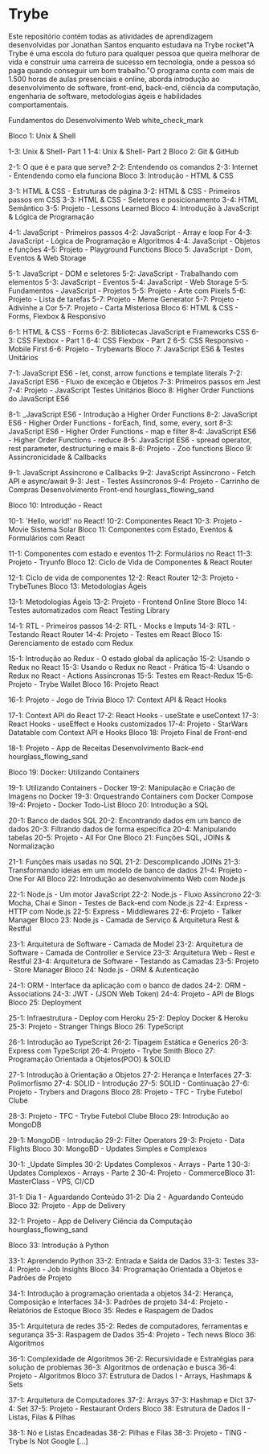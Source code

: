 # Trybe
​Este repositório contém todas as atividades de aprendizagem desenvolvidas por Jonathan Santos enquanto estudava na Trybe rocket​"A Trybe é uma escola do futuro para qualquer pessoa que queira melhorar de vida e construir uma carreira de sucesso em tecnologia, onde a pessoa só paga quando conseguir um bom trabalho."​O programa conta com mais de 1.500 horas de aulas presenciais e online, aborda introdução ao desenvolvimento de software, front-end, back-end, ciência da computação, engenharia de software, metodologias ágeis e habilidades comportamentais.​

Fundamentos do Desenvolvimento Web white_check_mark
​

Bloco 1: Unix & Shell
​

 1-3: Unix & Shell- Part 1
 1-4: Unix & Shell- Part 2​
Bloco 2: Git & GitHub
​

 2-1: O que é e para que serve?
 2-2: Entendendo os comandos
 2-3: Internet - Entendendo como ela funciona​
Bloco 3: Introdução - HTML & CSS
​

 3-1: HTML & CSS - Estruturas de página
 3-2: HTML & CSS - Primeiros passos em CSS
 3-3: HTML & CSS - Seletores e posicionamento
 3-4: HTML Semântico
 3-5: Projeto - Lessons Learned​
Bloco 4: Introdução à JavaScript & Lógica de Programação
​

 4-1: JavaScript - Primeiros passos
 4-2: JavaScript - Array e loop For
 4-3: JavaScript - Lógica de Programação e Algoritmos
 4-4: JavaScript - Objetos e funções
 4-5: Projeto - Playground Functions​
Bloco 5: JavaScript - Dom, Eventos & Web Storage
​

 5-1: JavaScript - DOM e seletores
 5-2: JavaScript - Trabalhando com elementos
 5-3: JavaScript - Eventos
 5-4: JavaScript - Web Storage
 5-5: Fundamentos - JavaScript - Projetos
 5-5: Projeto - Arte com Pixels
 5-6: Projeto - Lista de tarefas
 5-7: Projeto - Meme Generator
 5-7: Projeto - Adivinhe a Cor
 5-7: Projeto - Carta Misteriosa​
Bloco 6: HTML & CSS - Forms, Flexbox & Responsivo
​

 6-1: HTML & CSS - Forms
 6-2: Bibliotecas JavaScript e Frameworks CSS
 6-3: CSS Flexbox - Part 1
 6-4: CSS Flexbox - Part 2
 6-5: CSS Responsivo - Mobile First
 6-6: Projeto - Trybewarts​
Bloco 7: JavaScript ES6 & Testes Unitários
​

 7-1: JavaScript ES6 - let, const, arrow functions e template literals
 7-2: JavaScript ES6 - Fluxo de exceção e Objetos
 7-3: Primeiros passos em Jest
 7-4: Projeto - JavaScript Testes Unitários​
Bloco 8: Higher Order Functions do JavaScript ES6
​

 8-1: _JavaScript ES6 - Introdução a Higher Order Functions
 8-2: JavaScript ES6 - Higher Order Functions - forEach, find, some, every, sort
 8-3: JavaScript ES6 - Higher Order Functions - map e filter
 8-4: JavaScript ES6 - Higher Order Functions - reduce
 8-5: JavaScript ES6 - spread operator, rest parameter, destructuring e mais
 8-6: Projeto - Zoo functions​
Bloco 9: Assincronicidade & Callbacks
​

 9-1: JavaScript Assíncrono e Callbacks
 9-2: JavaScript Assíncrono - Fetch API e async/await
 9-3: Jest - Testes Assíncronos
 9-4: Projeto - Carrinho de Compras​
Desenvolvimento Front-end hourglass_flowing_sand
​

Bloco 10: Introdução - React
​

 10-1: 'Hello, world!' no React!
 10-2: Componentes React
 10-3: Projeto - Movie Sistema Solar​
Bloco 11: Componentes com Estado, Eventos & Formulários com React
​

 11-1: Componentes com estado e eventos
 11-2: Formulários no React
 11-3: Projeto - Tryunfo​
Bloco 12: Ciclo de Vida de Componentes & React Router
​

 12-1: Ciclo de vida de componentes
 12-2: React Router
 12-3: Projeto - TrybeTunes​
Bloco 13: Metodologias Ágeis
​

 13-1: Metodologias Ágeis
 13-2: Projeto - Frontend Online Store​
Bloco 14: Testes automatizados com React Testing Library
​

 14-1: RTL - Primeiros passos
 14-2: RTL - Mocks e Imputs
 14-3: RTL - Testando React Router
 14-4: Projeto - Testes em React​
Bloco 15: Gerenciamento de estado com Redux
​

 15-1: Introdução ao Redux - O estado global da aplicação
 15-2: Usando o Redux no React
 15-3: Usando o Redux no React - Prática
 15-4: Usando o Redux no React - Actions Assíncronas
 15-5: Testes em React-Redux
 15-6: Projeto - Trybe Wallet​
Bloco 16: Projeto React
​

 16-1: Projeto - Jogo de Trivia​
Bloco 17: Context API & React Hooks
​

 17-1: Context API do React
 17-2: React Hooks - useState e useContext
 17-3: React Hooks - useEffect e Hooks customizados
 17-4: Projeto - StarWars Datatable com Context API e Hooks​
Bloco 18: Projeto Final de Front-end
​

 18-1: Projeto - App de Receitas​
Desenvolvimento Back-end hourglass_flowing_sand
​

Bloco 19: Docker: Utilizando Containers
​

 19-1: Utilizando Containers - Docker
 19-2: Manipulação e Criação de Imagens no Docker
 19-3: Orquestrando Containers com Docker Compose
 19-4: Projeto - Docker Todo-List​
Bloco 20: Introdução a SQL
​

 20-1: Banco de dados SQL
 20-2: Encontrando dados em um banco de dados
 20-3: Filtrando dados de forma específica
 20-4: Manipulando tabelas
 20-5: Projeto - All For One​
Bloco 21: Funções SQL, JOINs & Normalização
​

 21-1: Funções mais usadas no SQL
 21-2: Descomplicando JOINs
 21-3: Transformando ideias em um modelo de banco de dados
 21-4: Projeto - One For All​
Bloco 22: Introdução ao desenvolvimento Web com Node.js
​

 22-1: Node.js - Um motor JavaScript
 22-2: Node.js - Fluxo Assíncrono
 22-3: Mocha, Chai e Sinon - Testes de Back-end com Node.js
 22-4: Express - HTTP com Node.js
 22-5: Express - Middlewares
 22-6: Projeto - Talker Manager​
Bloco 23: Node.js - Camada de Serviço & Arquitetura Rest & Restful
​

 23-1: Arquitetura de Software - Camada de Model
 23-2: Arquitetura de Software - Camada de Controller e Service
 23-3: Arquitetura Web - Rest e Restful
 23-4: Arquitetura de Software - Testando as Camadas
 23-5: Projeto - Store Manager​
Bloco 24: Node.js - ORM & Autenticação
​

 24-1: ORM - Interface da aplicação com o banco de dados
 24-2: ORM - Associations
 24-3: JWT - (JSON Web Token)
 24-4: Projeto - API de Blogs​
Bloco 25: Deployment
​

 25-1: Infraestrutura - Deploy com Heroku
 25-2: Deploy Docker & Heroku
 25-3: Projeto - Stranger Things​
Bloco 26: TypeScript
​

 26-1: Introdução ao TypeScript
 26-2: Tipagem Estática e Generics
 26-3: Express com TypeScript
 26-4: Projeto - Trybe Smith​
Bloco 27: Programação Orientada a Objetos(POO) & SOLID
​

 27-1: Introdução à Orientação a Objetos
 27-2: Herança e Interfaces
 27-3: Polimorfismo
 27-4: SOLID - Introdução
 27-5: SOLID - Continuação
 27-6: Projeto - Trybers and Dragons​
Bloco 28: Projeto - TFC - Trybe Futebol Clube
​

 28-3: Projeto - TFC - Trybe Futebol Clube​
Bloco 29: Introdução ao MongoDB
​

 29-1: MongoDB - Introdução
 29-2: Filter Operators
 29-3: Projeto - Data Flights​
Bloco 30: MongoBD - Updates Simples e Complexos
​

 30-1: _Update Simples
 30-2: Updates Complexos - Arrays - Parte 1
 30-3: Updates Complexos - Arrays - Parte 2
 30-4: Projeto - Commerce​
Bloco 31: MasterClass - VPS, CI/CD
​

 31-1: Dia 1 - Aguardando Conteúdo
 31-2: Dia 2 - Aguardando Conteúdo​
Bloco 32: Projeto - App de Delivery
​

 32-1: Projeto - App de Delivery​
Ciência da Computação hourglass_flowing_sand
​

Bloco 33: Introdução à Python
​

 33-1: Aprendendo Python
 33-2: Entrada e Saída de Dados
 33-3: Testes
 33-4: Projeto - Job Insights​
Bloco 34: Programação Orientada a Objetos e Padrões de Projeto
​

 34-1: Introdução à programação orientada a objetos
 34-2: Herança, Composição e Interfaces
 34-3: Padrões de projeto
 34-4: Projeto - Relatórios de Estoque​
Bloco 35: Redes e Raspagem de Dados
​

 35-1: Arquitetura de redes
 35-2: Redes de computadores, ferramentas e segurança
 35-3: Raspagem de Dados
 35-4: Projeto - Tech news​
Bloco 36: Algoritmos
​

 36-1: Complexidade de Algoritmos
 36-2: Recursividade e Estratégias para solução de problemas
 36-3: Algoritmos de ordenação e busca
 36-4: Projeto - Algoritmos​
Bloco 37: Estrutura de Dados I - Arrays, Hashmaps & Sets
​

 37-1: Arquitetura de Computadores
 37-2: Arrays
 37-3: Hashmap e Dict
 37-4: Set
 37-5: Projeto - Restaurant Orders​
Bloco 38: Estrutura de Dados II - Listas, Filas & Pilhas
​

 38-1: Nó e Listas Encadeadas
 38-2: Pilhas e Filas
 38-3: Projeto - TING - Trybe Is Not Google​
[...]
